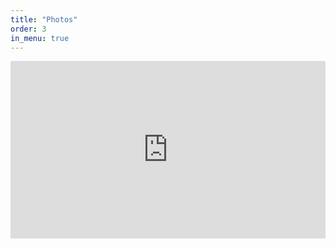 ```yaml
---
title: "Photos"
order: 3
in_menu: true
---
```

<div class="cincopa_responsive_iframe" style="padding:56.25% 0 0 0;position:relative;"><div class="cincopa_responsive_wrapper" style="height:100%;left:0;position:absolute;top:0;width:100%;"><iframe width="100%" height="100%" src="https://rtcdn.cincopa.com/iframe.aspx?fid=A4BAqNv3Yurx" frameborder="0" allowfullscreen scrolling="no" allow="autoplay *; fullscreen *"></iframe></div></div> 
